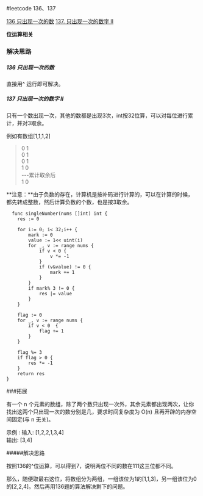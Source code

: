 #leetcode 136、137

[136 只出现一次的数](https://leetcode-cn.com/problems/single-number/)
[137. 只出现一次的数字 II](https://leetcode-cn.com/problems/single-number-ii/)

**位运算相关**
### 解决思路
##### 136 只出现一次的数
直接用^ 运行即可解决。
##### 137 只出现一次的数字 II
只有一个数出现一次，其他的数都是出现3次，int按32位算，可以对每位进行累计，并对3取余。  

例如有数组[1,1,1,2]
> 0 1   
> 0 1  
> 0 1  
> 1 0  
> ---累计取余后  
> 1 0   

**注意：**由于负数的存在，计算机是按补码进行计算的，可以在计算的时候，都先转成整数，然后计算负数的个数，也是按3取余。

	  func singleNumber(nums []int) int {
		res := 0
	
		for i:= 0; i< 32;i++ {
			mark := 0
			value := 1<< uint(i)
			for _, v := range nums {
				if v < 0 {
					v *= -1
				}
				if (v&value) != 0 {
					mark += 1
				}
			}
			if mark% 3 != 0 {
				res |= value
			}
		}
	
		flag := 0
		for _, v := range nums {
			if v < 0  {
				flag += 1
			}
		}
	
		flag %= 3
		if flag > 0 {
			res *= -1
		}
		return res
	}
	
###拓展

有一个 n 个元素的数组，除了两个数只出现一次外，其余元素都出现两次，让你找出这两个只出现一次的数分别是几，要求时间复杂度为 O(n) 且再开辟的内存空间固定(与 n 无关)。

示例 :
输入: [1,2,2,1,3,4]    
输出: [3,4]

#####解决思路

按照136的^位运算，可以得到7，说明两位不同的数在111这三位都不同。

那么，随便取最右这位，将数组分为两组，一组该位为1的[1,1,3]，另一组该位为0的[2,2,4]。然后再用136题的算法解决剩下的问题。

